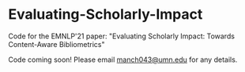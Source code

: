 # Evaluating-Scholarly-Impact
Code for the EMNLP'21 paper: "Evaluating Scholarly Impact: Towards Content-Aware Bibliometrics"

Code coming soon! Please email manch043@umn.edu for any details.
